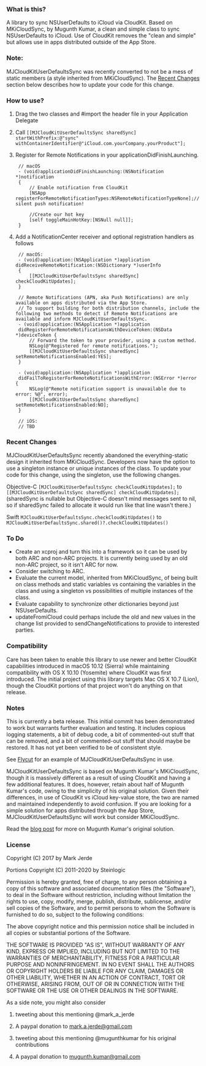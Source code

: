 ### What is this?
A library to sync NSUserDefaults to iCloud via CloudKit.  Based on MKiCloudSync,
by Mugunth Kumar, a clean and simple class to sync NSUserDefaults to iCloud.
Use of CloudKit removes the "clean and simple" but allows use in apps
distributed outside of the App Store.

### Note:
MJCloudKitUserDefaultsSync was recently converted to not be a mess of static members (a style inherited from MKiCloudSync).  The [Recent Changes](#recent-changes) section below describes how to update your code for this change.

### How to use?
1. Drag the two classes and #import the header file in your Application Delegate
2. Call `[[MJCloudKitUserDefaultsSync sharedSync] startWithPrefix:@"sync" withContainerIdentifier@"iCloud.com.yourCompany.yourProduct"];`
3. Register for Remote Notifications in your applicationDidFinishLaunching.

        // macOS
        - (void)applicationDidFinishLaunching:(NSNotification *)notification
        {
        	// Enable notification from CloudKit
        	[NSApp registerForRemoteNotificationTypes:NSRemoteNotificationTypeNone];// silent push notification!
        
        	//Create our hot key
        	[self toggleMainHotKey:[NSNull null]];
        }
4. Add a NotificationCenter receiver and optional registration handlers as follows

        // macOS:
        - (void)application:(NSApplication *)application didReceiveRemoteNotification:(NSDictionary *)userInfo
        {
        	[[MJCloudKitUserDefaultsSync sharedSync] checkCloudKitUpdates];
        }
        
        // Remote Notifications (APN, aka Push Notifications) are only available on apps distributed via the App Store.
        // To support building for both distribution channels, include the following two methods to detect if Remote Notifications are available and inform MJCloudKitUserDefaultsSync.
        - (void)application:(NSApplication *)application
        didRegisterForRemoteNotificationsWithDeviceToken:(NSData *)deviceToken {
        	// Forward the token to your provider, using a custom method.
        	NSLog(@"Registered for remote notifications.");
        	[[MJCloudKitUserDefaultsSync sharedSync] setRemoteNotificationsEnabled:YES];
        }
        
        - (void)application:(NSApplication *)application
        didFailToRegisterForRemoteNotificationsWithError:(NSError *)error {
        	NSLog(@"Remote notification support is unavailable due to error: %@", error);
        	[[MJCloudKitUserDefaultsSync sharedSync] setRemoteNotificationsEnabled:NO];
        }

        // iOS:
        // TBD

### Recent Changes
MJCloudKitUserDefaultsSync recently abandoned the everything-static design it inherited from MKiCloudSync.  Developers now have the option to use a singleton instance or unique instances of the class.  To update your code for this change, using the singleton, use the following changes.

Objective-C
`[MJCloudKitUserDefaultsSync checkCloudKitUpdates];`
to 
`[[MJCloudKitUserDefaultsSync sharedSync] checkCloudKitUpdates];`
(sharedSync is nullable but Objective-C doesn't mind messages sent to nil, so if sharedSync failed to allocate it would run like that line wasn't there.)

Swift
`MJCloudKitUserDefaultsSync.checkCloudKitUpdates()`
to
`MJCloudKitUserDefaultsSync.shared()?.checkCloudKitUpdates()`

### To Do
* Create an xcproj and turn this into a framework so it can be used by both ARC and non-ARC projects.  It is currently being used by an old non-ARC project, so it isn't ARC for now.
* Consider switching to ARC.
* Evaluate the current model, inherited from MKiCloudSync, of being built on class methods and static variables vs containing the variables in the class and using a singleton vs possibilities of multiple instances of the class.
* Evaluate capability to synchronize other dictionaries beyond just NSUserDefaults.
* updateFromiCloud could perhaps include the old and new values in the change list provided to sendChangeNotifications to provide to interested parties.

### Compatibility
Care has been taken to enable this library to use newer and better CloudKit capabilities introduced in macOS 10.12 (Sierra) while maintaining compatibility with OS X 10.10 (Yosemite) where CloudKit was first introduced.  The initial project using this library targets Mac OS X 10.7 (Lion), though the CloudKit portions of that project won't do anything on that release.

### Notes
This is currently a beta release.  This initial commit has been demonstrated to
work but warrants further evaluation and testing.  It includes copious logging
statements, a bit of debug code, a bit of commented-out stuff that can be
removed, and a bit of commented-out stuff that should maybe be restored.  It has
not yet been verified to be of consistent style.

See [Flycut](http://github.com/MarkJerde/Flycut) for an example of
MJCloudKitUserDefaultsSync in use.

MJCloudKitUserDefaultsSync is based on Mugunth Kumar's MKiCloudSync, though it
is massively different as a result of using CloudKit and having a few additional
features.  It does, however, retain about half of Mugunth Kumar's code, owing to
the simplicity of his original solution.  Given their differences, in use of
CloudKit vs iCloud key-value store, the two are named and maintained
independently to avoid confusion.  If you are looking for a simple solution for
apps distributed through the App Store, MJCloudKitUserDefaultsSync will work but
consider MKiCloudSync.

Read the [blog post](http://blog.mugunthkumar.com/coding/ios-code-mkicloudsync-sync-your-nsuserdefaults-to-icloud-with-a-single-line-of-code) for more on Mugunth Kumar's original solution.
### License
Copyright (C) 2017 by Mark Jerde

Portions Copyright (C) 2011-2020 by Steinlogic

Permission is hereby granted, free of charge, to any person obtaining a copy
of this software and associated documentation files (the "Software"), to deal
in the Software without restriction, including without limitation the rights
to use, copy, modify, merge, publish, distribute, sublicense, and/or sell
copies of the Software, and to permit persons to whom the Software is
furnished to do so, subject to the following conditions:

The above copyright notice and this permission notice shall be included in
all copies or substantial portions of the Software.

THE SOFTWARE IS PROVIDED "AS IS", WITHOUT WARRANTY OF ANY KIND, EXPRESS OR
IMPLIED, INCLUDING BUT NOT LIMITED TO THE WARRANTIES OF MERCHANTABILITY,
FITNESS FOR A PARTICULAR PURPOSE AND NONINFRINGEMENT. IN NO EVENT SHALL THE
AUTHORS OR COPYRIGHT HOLDERS BE LIABLE FOR ANY CLAIM, DAMAGES OR OTHER
LIABILITY, WHETHER IN AN ACTION OF CONTRACT, TORT OR OTHERWISE, ARISING FROM,
OUT OF OR IN CONNECTION WITH THE SOFTWARE OR THE USE OR OTHER DEALINGS IN
THE SOFTWARE.

As a side note, you might also consider

1) tweeting about this mentioning @mark_a_jerde

2) A paypal donation to mark.a.jerde@gmail.com

3) tweeting about this mentioning @mugunthkumar for his original contributions

4) A paypal donation to mugunth.kumar@gmail.com


